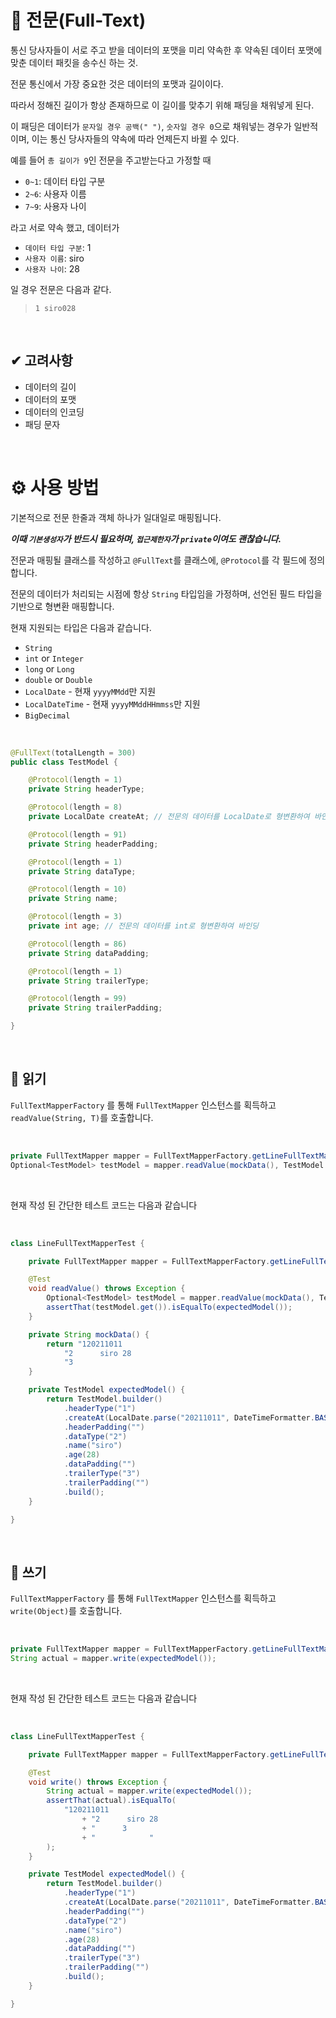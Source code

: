 # 👀 전문(Full-Text)

통신 당사자들이 서로 주고 받을 데이터의 포맷을 미리 약속한 후 약속된 데이터 포맷에 맞춘 데이터 패킷을 송수신 하는 것.

전문 통신에서 가장 중요한 것은 데이터의 포맷과 길이이다.

따라서 정해진 길이가 항상 존재하므로 이 길이를 맞추기 위해 패딩을 채워넣게 된다.

이 패딩은 데이터가 `문자일 경우 공백(" ")`, `숫자일 경우 0`으로 채워넣는 경우가 일반적이며, 이는 통신 당사자들의 약속에 따라 언제든지 바뀔 수 있다.

예를 들어 `총 길이가 9`인 전문을 주고받는다고 가정할 때

- `0~1`: 데이터 타입 구분
- `2~6`: 사용자 이름
- `7~9`: 사용자 나이

라고 서로 약속 했고, 데이터가

- `데이터 타입 구분`: 1
- `사용자 이름`: siro
- `사용자 나이`: 28

일 경우 전문은 다음과 같다.

> `1 siro028`

<br />

## ✔ 고려사항

- 데이터의 길이
- 데이터의 포맷
- 데이터의 인코딩
- 패딩 문자

<br />

# ⚙ 사용 방법

기본적으로 전문 한줄과 객체 하나가 일대일로 매핑됩니다.

***이때 `기본생성자`가 반드시 필요하며, `접근제한자`가 `private`이여도 괜찮습니다.***

전문과 매핑될 클래스를 작성하고 `@FullText`를 클래스에, `@Protocol`를 각 필드에 정의합니다.

전문의 데이터가 처리되는 시점에 항상 `String` 타입임을 가정하며, 선언된 필드 타입을 기반으로 형변환 매핑합니다.

현재 지원되는 타입은 다음과 같습니다.

- `String`
- `int` or `Integer`
- `long` or `Long`
- `double` or `Double`
- `LocalDate` - 현재 `yyyyMMdd`만 지원
- `LocalDateTime` - 현재 `yyyyMMddHHmmss`만 지원
- `BigDecimal`


<br />

```java
@FullText(totalLength = 300)
public class TestModel {

    @Protocol(length = 1)
    private String headerType;

    @Protocol(length = 8)
    private LocalDate createAt; // 전문의 데이터를 LocalDate로 형변환하여 바인딩 (현재 yyyyMMdd만 지원)

    @Protocol(length = 91)
    private String headerPadding;

    @Protocol(length = 1)
    private String dataType;

    @Protocol(length = 10)
    private String name;

    @Protocol(length = 3)
    private int age; // 전문의 데이터를 int로 형변환하여 바인딩

    @Protocol(length = 86)
    private String dataPadding;

    @Protocol(length = 1)
    private String trailerType;

    @Protocol(length = 99)
    private String trailerPadding;

}
```

<br />

## 📌 읽기

`FullTextMapperFactory` 를 통해 `FullTextMapper` 인스턴스를 획득하고 `readValue(String, T)`를 호출합니다.

<br />

```java
private FullTextMapper mapper = FullTextMapperFactory.getLineFullTextMapper();
Optional<TestModel> testModel = mapper.readValue(mockData(), TestModel.class);
```

<br />

현재 작성 된 간단한 테스트 코드는 다음과 같습니다

<br />

```java
class LineFullTextMapperTest {

    private FullTextMapper mapper = FullTextMapperFactory.getLineFullTextMapper();

    @Test
    void readValue() throws Exception {
        Optional<TestModel> testModel = mapper.readValue(mockData(), TestModel.class);
        assertThat(testModel.get()).isEqualTo(expectedModel());
    }

    private String mockData() {
        return "120211011                                                                                           " +
            "2      siro 28                                                                                      " +
            "3                                                                                                   ";
    }

    private TestModel expectedModel() {
        return TestModel.builder()
            .headerType("1")
            .createAt(LocalDate.parse("20211011", DateTimeFormatter.BASIC_ISO_DATE))
            .headerPadding("")
            .dataType("2")
            .name("siro")
            .age(28)
            .dataPadding("")
            .trailerType("3")
            .trailerPadding("")
            .build();
    }

}
```

<br />

## 📌 쓰기

`FullTextMapperFactory` 를 통해 `FullTextMapper` 인스턴스를 획득하고 `write(Object)`를 호출합니다.

<br />

```java
private FullTextMapper mapper = FullTextMapperFactory.getLineFullTextMapper();
String actual = mapper.write(expectedModel());
```

<br />

현재 작성 된 간단한 테스트 코드는 다음과 같습니다

<br />

```java
class LineFullTextMapperTest {

    private FullTextMapper mapper = FullTextMapperFactory.getLineFullTextMapper();

    @Test
    void write() throws Exception {
        String actual = mapper.write(expectedModel());
        assertThat(actual).isEqualTo(
            "120211011                                                                                           "
                + "2      siro 28                                                                                "
                + "      3                                                                                       "
                + "            "
        );
    }

    private TestModel expectedModel() {
        return TestModel.builder()
            .headerType("1")
            .createAt(LocalDate.parse("20211011", DateTimeFormatter.BASIC_ISO_DATE))
            .headerPadding("")
            .dataType("2")
            .name("siro")
            .age(28)
            .dataPadding("")
            .trailerType("3")
            .trailerPadding("")
            .build();
    }

}
```

<br />